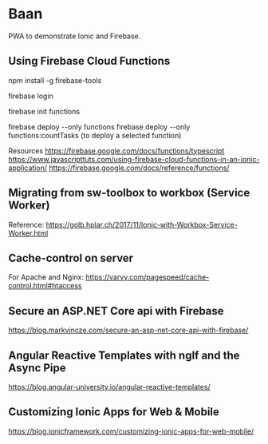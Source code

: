 # Baan

PWA to demonstrate Ionic and Firebase.


## Using Firebase Cloud Functions

npm install -g firebase-tools

firebase login

firebase init functions

firebase deploy --only functions
firebase deploy --only functions:countTasks (to deploy a selected function)

Resources
https://firebase.google.com/docs/functions/typescript
https://www.javascripttuts.com/using-firebase-cloud-functions-in-an-ionic-application/
https://firebase.google.com/docs/reference/functions/


## Migrating from sw-toolbox to workbox (Service Worker)

Reference:
https://golb.hplar.ch/2017/11/Ionic-with-Workbox-Service-Worker.html


## Cache-control on server

For Apache and Nginx: https://varvy.com/pagespeed/cache-control.html#htaccess


## Secure an ASP.NET Core api with Firebase

https://blog.markvincze.com/secure-an-asp-net-core-api-with-firebase/


## Angular Reactive Templates with ngIf and the Async Pipe

https://blog.angular-university.io/angular-reactive-templates/


## Customizing Ionic Apps for Web & Mobile

https://blog.ionicframework.com/customizing-ionic-apps-for-web-mobile/
